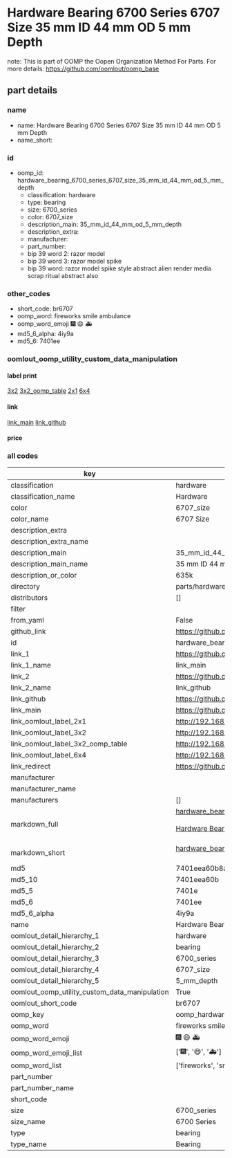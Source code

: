 # Hardware Bearing 6700 Series 6707 Size 35 mm ID 44 mm OD 5 mm Depth  

note: This is part of OOMP the Oopen Organization Method For Parts. For more details: https://github.com/oomlout/oomp_base

##  part details
  







### name
* name: Hardware Bearing 6700 Series 6707 Size 35 mm ID 44 mm OD 5 mm Depth
* name_short: 
### id
* oomp_id: hardware_bearing_6700_series_6707_size_35_mm_id_44_mm_od_5_mm_depth
  * classification: hardware
  * type: bearing
  * size: 6700_series
  * color: 6707_size
  * description_main: 35_mm_id_44_mm_od_5_mm_depth
  * description_extra: 
  * manufacturer: 
  * part_number: 
  * bip 39 word 2: razor model
  * bip 39 word 3: razor model spike
  * bip 39 word: razor model spike style abstract alien render media scrap ritual abstract also

### other_codes
* short_code: br6707
* oomp_word: fireworks smile ambulance
* oomp_word_emoji :fireworks: :smile: :ambulance:
* md5_6_alpha: 4iy9a
* md5_6: 7401ee






### oomlout_oomp_utility_custom_data_manipulation
#### label print
[3x2](http://192.168.1.245:1112/?label=oomp%204iy9a)
[3x2_oomp_table](http://192.168.1.108:1112/?label=oomp%204iy9a)
[2x1](http://192.168.1.242:1112/?label=oomp%204iy9a)
[6x4](http://192.168.1.55:1112/?label=oomp%204iy9a)    

#### link

[link_main](https://github.com/oomlout/oomlout_oomp_version_1_messy/tree/main/parts/hardware_bearing_6700_series_6707_size_35_mm_id_44_mm_od_5_mm_depth) [link_github](https://github.com/oomlout/oomlout_oomp_version_1_messy/tree/main/parts/hardware_bearing_6700_series_6707_size_35_mm_id_44_mm_od_5_mm_depth)                             

#### price







### all codes 
| key | value |  
| --- | --- |  
| classification | hardware |  
| classification_name | Hardware |  
| color | 6707_size |  
| color_name | 6707 Size |  
| description_extra |  |  
| description_extra_name |  |  
| description_main | 35_mm_id_44_mm_od_5_mm_depth |  
| description_main_name | 35 mm ID 44 mm OD 5 mm Depth |  
| description_or_color | 635k |  
| directory | parts/hardware_bearing_6700_series_6707_size_35_mm_id_44_mm_od_5_mm_depth |  
| distributors | [] |  
| filter |  |  
| from_yaml | False |  
| github_link | https://github.com/oomlout/oomlout_oomp_part_src/tree/main/parts/hardware_bearing_6700_series_6707_size_35_mm_id_44_mm_od_5_mm_depth |  
| id | hardware_bearing_6700_series_6707_size_35_mm_id_44_mm_od_5_mm_depth |  
| link_1 | https://github.com/oomlout/oomlout_oomp_version_1_messy/tree/main/parts/hardware_bearing_6700_series_6707_size_35_mm_id_44_mm_od_5_mm_depth |  
| link_1_name | link_main |  
| link_2 | https://github.com/oomlout/oomlout_oomp_version_1_messy/tree/main/parts/hardware_bearing_6700_series_6707_size_35_mm_id_44_mm_od_5_mm_depth |  
| link_2_name | link_github |  
| link_github | https://github.com/oomlout/oomlout_oomp_version_1_messy/tree/main/parts/hardware_bearing_6700_series_6707_size_35_mm_id_44_mm_od_5_mm_depth |  
| link_main | https://github.com/oomlout/oomlout_oomp_version_1_messy/tree/main/parts/hardware_bearing_6700_series_6707_size_35_mm_id_44_mm_od_5_mm_depth |  
| link_oomlout_label_2x1 | http://192.168.1.242:1112/?label=oomp%204iy9a |  
| link_oomlout_label_3x2 | http://192.168.1.245:1112/?label=oomp%204iy9a |  
| link_oomlout_label_3x2_oomp_table | http://192.168.1.108:1112/?label=oomp%204iy9a |  
| link_oomlout_label_6x4 | http://192.168.1.55:1112/?label=oomp%204iy9a |  
| link_redirect | https://github.com/oomlout/oomlout_oomp_version_1_messy/tree/main/parts/hardware_bearing_6700_series_6707_size_35_mm_id_44_mm_od_5_mm_depth |  
| manufacturer |  |  
| manufacturer_name |  |  
| manufacturers | [] |  
| markdown_full | [hardware_bearing_6700_series_6707_size_35_mm_id_44_mm_od_5_mm_depth](none)<br>[](none)<br>[Hardware Bearing 6700 Series 6707 Size 35 Mm Id 44 Mm Od 5 Mm Depth](none)<br><br> |  
| markdown_short | [hardware_bearing_6700_series_6707_size_35_mm_id_44_mm_od_5_mm_depth](none)<br><br> |  
| md5 | 7401eea60b8a76c019007d7da3a3a595 |  
| md5_10 | 7401eea60b |  
| md5_5 | 7401e |  
| md5_6 | 7401ee |  
| md5_6_alpha | 4iy9a |  
| name | Hardware Bearing 6700 Series 6707 Size 35 mm ID 44 mm OD 5 mm Depth |  
| oomlout_detail_hierarchy_1 | hardware |  
| oomlout_detail_hierarchy_2 | bearing |  
| oomlout_detail_hierarchy_3 | 6700_series |  
| oomlout_detail_hierarchy_4 | 6707_size |  
| oomlout_detail_hierarchy_5 | 5_mm_depth |  
| oomlout_oomp_utility_custom_data_manipulation | True |  
| oomlout_short_code | br6707 |  
| oomp_key | oomp_hardware_bearing_6700_series_6707_size_35_mm_id_44_mm_od_5_mm_depth |  
| oomp_word | fireworks smile ambulance |  
| oomp_word_emoji | :fireworks: :smile: :ambulance: |  
| oomp_word_emoji_list | [':fireworks:', ':smile:', ':ambulance:'] |  
| oomp_word_list | ['fireworks', 'smile', 'ambulance'] |  
| part_number |  |  
| part_number_name |  |  
| short_code |  |  
| size | 6700_series |  
| size_name | 6700 Series |  
| type | bearing |  
| type_name | Bearing |  
